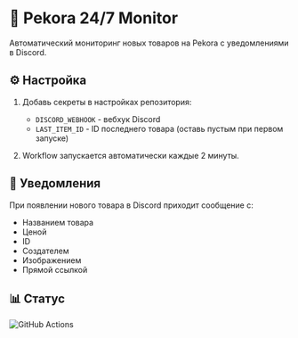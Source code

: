 # 🎯 Pekora 24/7 Monitor

Автоматический мониторинг новых товаров на Pekora с уведомлениями в Discord.

## ⚙️ Настройка

1. Добавь секреты в настройках репозитория:
   - `DISCORD_WEBHOOK` - вебхук Discord
   - `LAST_ITEM_ID` - ID последнего товара (оставь пустым при первом запуске)

2. Workflow запускается автоматически каждые 2 минуты.

## 🔔 Уведомления

При появлении нового товара в Discord приходит сообщение с:
- Названием товара
- Ценой
- ID
- Создателем
- Изображением
- Прямой ссылкой

## 📊 Статус

![GitHub Actions](https://github.com/ВАШ-USERNAME/pekora-monitor/workflows/Pekora%2024/7%20Monitor/badge.svg)
